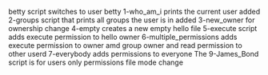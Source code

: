 betty script switches to user betty
1-who_am_i prints the current user
added 2-groups script that prints all groups the user is in
added 3-new_owner for ownership change
4-empty creates a new empty hello file
5-execute script adds execute permission to hello owner
6-multiple_permissions adds execute permission to owner amd group owner and read permission to other userd
7-everybody adds permissions to everyone
The 9-James_Bond script is for users only permissions
file mode change
